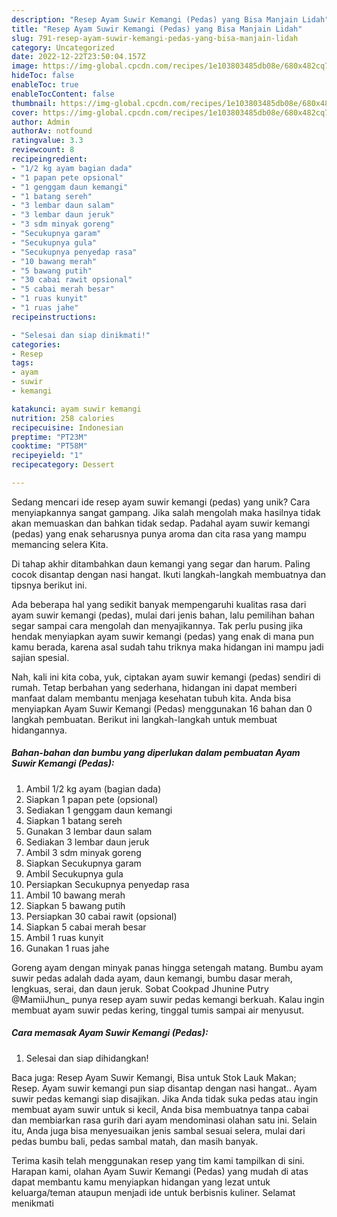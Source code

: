 ```yaml
---
description: "Resep Ayam Suwir Kemangi (Pedas) yang Bisa Manjain Lidah"
title: "Resep Ayam Suwir Kemangi (Pedas) yang Bisa Manjain Lidah"
slug: 791-resep-ayam-suwir-kemangi-pedas-yang-bisa-manjain-lidah
category: Uncategorized
date: 2022-12-22T23:50:04.157Z
image: https://img-global.cpcdn.com/recipes/1e103803485db08e/680x482cq70/ayam-suwir-kemangi-pedas-foto-resep-utama.jpg
hideToc: false
enableToc: true
enableTocContent: false
thumbnail: https://img-global.cpcdn.com/recipes/1e103803485db08e/680x482cq70/ayam-suwir-kemangi-pedas-foto-resep-utama.jpg
cover: https://img-global.cpcdn.com/recipes/1e103803485db08e/680x482cq70/ayam-suwir-kemangi-pedas-foto-resep-utama.jpg
author: Admin
authorAv: notfound
ratingvalue: 3.3
reviewcount: 8
recipeingredient:
- "1/2 kg ayam bagian dada"
- "1 papan pete opsional"
- "1 genggam daun kemangi"
- "1 batang sereh"
- "3 lembar daun salam"
- "3 lembar daun jeruk"
- "3 sdm minyak goreng"
- "Secukupnya garam"
- "Secukupnya gula"
- "Secukupnya penyedap rasa"
- "10 bawang merah"
- "5 bawang putih"
- "30 cabai rawit opsional"
- "5 cabai merah besar"
- "1 ruas kunyit"
- "1 ruas jahe"
recipeinstructions:

- "Selesai dan siap dinikmati!"
categories:
- Resep
tags:
- ayam
- suwir
- kemangi

katakunci: ayam suwir kemangi 
nutrition: 258 calories
recipecuisine: Indonesian
preptime: "PT23M"
cooktime: "PT58M"
recipeyield: "1"
recipecategory: Dessert

---
```





Sedang mencari ide resep ayam suwir kemangi (pedas) yang unik? Cara menyiapkannya sangat gampang. Jika salah mengolah maka hasilnya tidak akan memuaskan dan bahkan tidak sedap. Padahal ayam suwir kemangi (pedas) yang enak seharusnya punya aroma dan cita rasa yang mampu memancing selera Kita.





Di tahap akhir ditambahkan daun kemangi yang segar dan harum. Paling cocok disantap dengan nasi hangat. Ikuti langkah-langkah membuatnya dan tipsnya berikut ini.

Ada beberapa hal yang sedikit banyak mempengaruhi kualitas rasa dari ayam suwir kemangi (pedas), mulai dari jenis bahan, lalu pemilihan bahan segar sampai cara mengolah dan menyajikannya. Tak perlu pusing jika hendak menyiapkan ayam suwir kemangi (pedas) yang enak di mana pun kamu berada, karena asal sudah tahu triknya maka hidangan ini mampu jadi sajian spesial.






Nah, kali ini kita coba, yuk, ciptakan ayam suwir kemangi (pedas) sendiri di rumah. Tetap berbahan yang sederhana, hidangan ini dapat memberi manfaat dalam membantu menjaga kesehatan tubuh kita. Anda bisa menyiapkan Ayam Suwir Kemangi (Pedas) menggunakan 16 bahan dan 0 langkah pembuatan. Berikut ini langkah-langkah untuk membuat hidangannya.

<!--inarticleads1-->

##### Bahan-bahan dan bumbu yang diperlukan dalam pembuatan Ayam Suwir Kemangi (Pedas):

1. Ambil 1/2 kg ayam (bagian dada)
1. Siapkan 1 papan pete (opsional)
1. Sediakan 1 genggam daun kemangi
1. Siapkan 1 batang sereh
1. Gunakan 3 lembar daun salam
1. Sediakan 3 lembar daun jeruk
1. Ambil 3 sdm minyak goreng
1. Siapkan Secukupnya garam
1. Ambil Secukupnya gula
1. Persiapkan Secukupnya penyedap rasa
1. Ambil 10 bawang merah
1. Siapkan 5 bawang putih
1. Persiapkan 30 cabai rawit (opsional)
1. Siapkan 5 cabai merah besar
1. Ambil 1 ruas kunyit
1. Gunakan 1 ruas jahe


Goreng ayam dengan minyak panas hingga setengah matang. Bumbu ayam suwir pedas adalah dada ayam, daun kemangi, bumbu dasar merah, lengkuas, serai, dan daun jeruk. Sobat Cookpad Jhunine Putry @MamiiJhun_ punya resep ayam suwir pedas kemangi berkuah. Kalau ingin membuat ayam suwir pedas kering, tinggal tumis sampai air menyusut. 

<!--inarticleads2-->

##### Cara memasak Ayam Suwir Kemangi (Pedas):


1. Selesai dan siap dihidangkan!

Baca juga: Resep Ayam Suwir Kemangi, Bisa untuk Stok Lauk Makan; Resep. Ayam suwir kemangi pun siap disantap dengan nasi hangat.. Ayam suwir pedas kemangi siap disajikan. Jika Anda tidak suka pedas atau ingin membuat ayam suwir untuk si kecil, Anda bisa membuatnya tanpa cabai dan membiarkan rasa gurih dari ayam mendominasi olahan satu ini. Selain itu, Anda juga bisa menyesuaikan jenis sambal sesuai selera, mulai dari pedas bumbu bali, pedas sambal matah, dan masih banyak. 

Terima kasih telah menggunakan resep yang tim kami tampilkan di sini. Harapan kami, olahan Ayam Suwir Kemangi (Pedas) yang mudah di atas dapat membantu kamu menyiapkan hidangan yang lezat untuk keluarga/teman ataupun menjadi ide untuk berbisnis kuliner. Selamat menikmati
